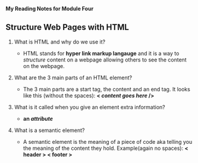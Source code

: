 **My Reading Notes for Module Four**

## **Structure Web Pages with HTML**


1. What is HTML and why do we use it?
    - HTML stands for **hyper link markup langauge** and it is a way to _structure_ content on a webpage allowing others to see the content on the webpage.

2. What are the 3 main parts of an HTML element?
    - The 3 main parts are a start tag, the content and an end tag. It looks like this (without the spaces): 
    **< _content goes here_ />**

3. What is it called when you give an element extra information?
    - **an _attribute_**

4. What is a semantic element?
    - A semantic element is the meaning of a piece of code aka telling you the meaning of the content they hold. Example(again no spaces): **< header > < footer >**